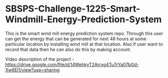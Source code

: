 # SBSPS-Challenge-1225-Smart-Windmill-Energy-Prediction-System
This is the smart wind mill energy prediction system repo.
Through this user can get the energy that can be generated for next 48 hours at some particular location by installing wind mill at that location. Also if user want to record that data then he can also do this by making account.

Video description of the project - https://drive.google.com/file/d/14WehkyT2Arrxg4Tu7rYa07bGd-Xw6El1/view?usp=sharing


